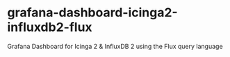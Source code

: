 # grafana-dashboard-icinga2-influxdb2-flux
Grafana Dashboard for Icinga 2 &amp; InfluxDB 2 using the Flux query language
